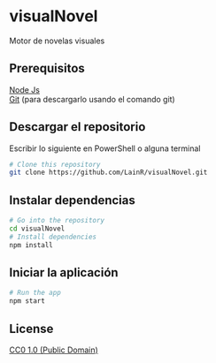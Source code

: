 # visualNovel
Motor de novelas visuales

## Prerequisitos
[Node Js](https://nodejs.org/en/download/)  
[Git](https://git-scm.com/downloads) (para descargarlo usando el comando git)

## Descargar el repositorio
Escribir lo siguiente en PowerShell o alguna terminal
```bash
# Clone this repository
git clone https://github.com/LainR/visualNovel.git
```

## Instalar dependencias
```bash
# Go into the repository
cd visualNovel
# Install dependencies
npm install
```

## Iniciar la aplicación
```bash
# Run the app
npm start
```

## License

[CC0 1.0 (Public Domain)](LICENSE.md)
